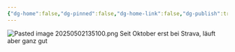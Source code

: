 ```yaml
---
{"dg-home":false,"dg-pinned":false,"dg-home-link":false,"dg-publish":true,"tags":["dgblip"],"created-date":"2023-12-14T00:00:00","updated-date":"2025-05-02T13:51:32","disabled rules":["yaml-title","yaml-title-alias","file-name-heading"],"title":"philipp on Threads @ 2023-12-14","dg-path":"blips/202505021349723.md","permalink":"/blips/202505021349723/","dgPassFrontmatter":true}
---
```



![Pasted image 20250502135100.png](/img/user/attachments/Pasted%20image%2020250502135100.png)
Seit Oktober erst bei Strava, läuft aber ganz gut



